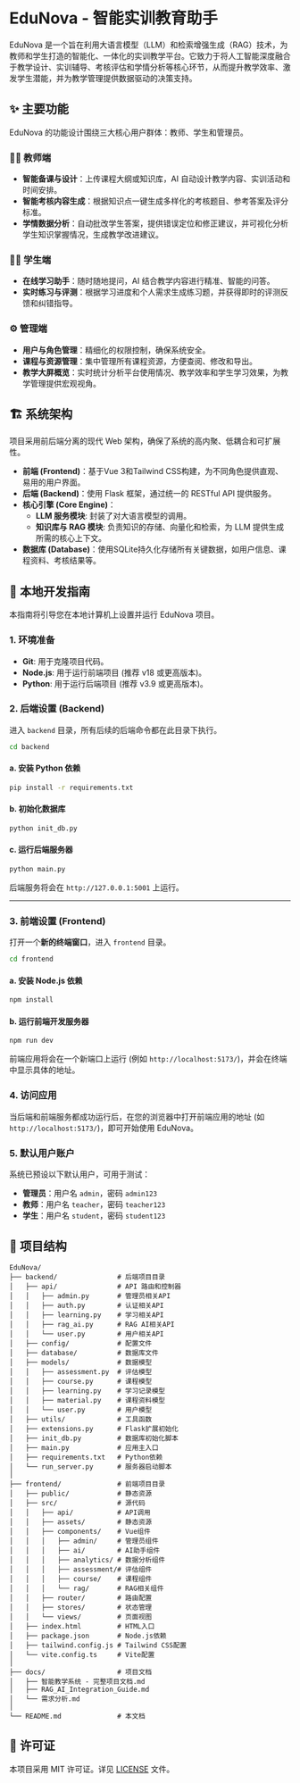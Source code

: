 # EduNova - 智能实训教育助手

EduNova 是一个旨在利用大语言模型（LLM）和检索增强生成（RAG）技术，为教师和学生打造的智能化、一体化的实训教学平台。它致力于将人工智能深度融合于教学设计、实训辅导、考核评估和学情分析等核心环节，从而提升教学效率、激发学生潜能，并为教学管理提供数据驱动的决策支持。

## ✨ 主要功能

EduNova 的功能设计围绕三大核心用户群体：教师、学生和管理员。

### 👨‍🏫 **教师端**
- **智能备课与设计**：上传课程大纲或知识库，AI 自动设计教学内容、实训活动和时间安排。
- **智能考核内容生成**：根据知识点一键生成多样化的考核题目、参考答案及评分标准。
- **学情数据分析**：自动批改学生答案，提供错误定位和修正建议，并可视化分析学生知识掌握情况，生成教学改进建议。

### 👩‍🎓 **学生端**
- **在线学习助手**：随时随地提问，AI 结合教学内容进行精准、智能的问答。
- **实时练习与评测**：根据学习进度和个人需求生成练习题，并获得即时的评测反馈和纠错指导。

### ⚙️ **管理端**
- **用户与角色管理**：精细化的权限控制，确保系统安全。
- **课程与资源管理**：集中管理所有课程资源，方便查阅、修改和导出。
- **教学大屏概览**：实时统计分析平台使用情况、教学效率和学生学习效果，为教学管理提供宏观视角。

## 🏗️ 系统架构

项目采用前后端分离的现代 Web 架构，确保了系统的高内聚、低耦合和可扩展性。

- **前端 (Frontend)**：基于Vue 3和Tailwind CSS构建，为不同角色提供直观、易用的用户界面。
- **后端 (Backend)**：使用 Flask 框架，通过统一的 RESTful API 提供服务。
- **核心引擎 (Core Engine)**：
  - **LLM 服务模块**: 封装了对大语言模型的调用。
  - **知识库与 RAG 模块**: 负责知识的存储、向量化和检索，为 LLM 提供生成所需的核心上下文。
- **数据库 (Database)**：使用SQLite持久化存储所有关键数据，如用户信息、课程资料、考核结果等。

## 🚀 本地开发指南

本指南将引导您在本地计算机上设置并运行 EduNova 项目。

### 1. 环境准备
- **Git**: 用于克隆项目代码。
- **Node.js**: 用于运行前端项目 (推荐 v18 或更高版本)。
- **Python**: 用于运行后端项目 (推荐 v3.9 或更高版本)。

### 2. 后端设置 (Backend)

进入 `backend` 目录，所有后续的后端命令都在此目录下执行。
```bash
cd backend
```

#### a. 安装 Python 依赖
```bash
pip install -r requirements.txt
```

#### b. 初始化数据库
```bash
python init_db.py
```

#### c. 运行后端服务器
```bash
python main.py
```
后端服务将会在 `http://127.0.0.1:5001` 上运行。

---

### 3. 前端设置 (Frontend)

打开一个**新的终端窗口**，进入 `frontend` 目录。
```bash
cd frontend
```

#### a. 安装 Node.js 依赖
```bash
npm install
```

#### b. 运行前端开发服务器
```bash
npm run dev
```
前端应用将会在一个新端口上运行 (例如 `http://localhost:5173/`)，并会在终端中显示具体的地址。

### 4. 访问应用

当后端和前端服务都成功运行后，在您的浏览器中打开前端应用的地址 (如 `http://localhost:5173/`)，即可开始使用 EduNova。

### 5. 默认用户账户

系统已预设以下默认用户，可用于测试：

- **管理员**：用户名 `admin`，密码 `admin123`
- **教师**：用户名 `teacher`，密码 `teacher123`
- **学生**：用户名 `student`，密码 `student123`

## 📁 项目结构

```
EduNova/
├── backend/               # 后端项目目录
│   ├── api/               # API 路由和控制器
│   │   ├── admin.py       # 管理员相关API
│   │   ├── auth.py        # 认证相关API
│   │   ├── learning.py    # 学习相关API
│   │   ├── rag_ai.py      # RAG AI相关API
│   │   └── user.py        # 用户相关API
│   ├── config/            # 配置文件
│   ├── database/          # 数据库文件
│   ├── models/            # 数据模型
│   │   ├── assessment.py  # 评估模型
│   │   ├── course.py      # 课程模型
│   │   ├── learning.py    # 学习记录模型
│   │   ├── material.py    # 课程资料模型
│   │   └── user.py        # 用户模型
│   ├── utils/             # 工具函数
│   ├── extensions.py      # Flask扩展初始化
│   ├── init_db.py         # 数据库初始化脚本
│   ├── main.py            # 应用主入口
│   ├── requirements.txt   # Python依赖
│   └── run_server.py      # 服务器启动脚本
│
├── frontend/              # 前端项目目录
│   ├── public/            # 静态资源
│   ├── src/               # 源代码
│   │   ├── api/           # API调用
│   │   ├── assets/        # 静态资源
│   │   ├── components/    # Vue组件
│   │   │   ├── admin/     # 管理员组件
│   │   │   ├── ai/        # AI助手组件
│   │   │   ├── analytics/ # 数据分析组件
│   │   │   ├── assessment/# 评估组件
│   │   │   ├── course/    # 课程组件
│   │   │   └── rag/       # RAG相关组件
│   │   ├── router/        # 路由配置
│   │   ├── stores/        # 状态管理
│   │   └── views/         # 页面视图
│   ├── index.html         # HTML入口
│   ├── package.json       # Node.js依赖
│   ├── tailwind.config.js # Tailwind CSS配置
│   └── vite.config.ts     # Vite配置
│
├── docs/                  # 项目文档
│   ├── 智能教学系统 - 完整项目文档.md
│   ├── RAG_AI_Integration_Guide.md
│   └── 需求分析.md
│
└── README.md              # 本文档
```

## 📝 许可证

本项目采用 MIT 许可证。详见 [LICENSE](LICENSE) 文件。
